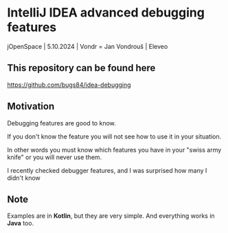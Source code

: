 # IntelliJ IDEA advanced debugging features

jOpenSpace | 5.10.2024 | Vondr = Jan Vondrouš | Eleveo

## This repository can be found here

https://github.com/bugs84/idea-debugging

## Motivation

Debugging features are good to know.

If you don't know the feature you will not see how to use it in your situation.

In other words you must know which features you have in your "swiss army knife"
or you will never use them.

I recently checked debugger features, and I was surprised how many I didn't know

## Note

Examples are in **Kotlin**, but they are very simple. And everything works in **Java** too.